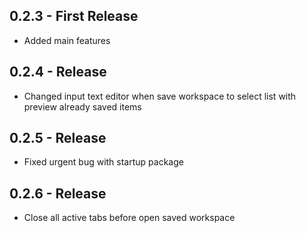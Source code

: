 ## 0.2.3 - First Release
* Added main features

## 0.2.4 - Release
* Changed input text editor when save workspace to select list with preview already saved items

## 0.2.5 - Release
* Fixed urgent bug with startup package

## 0.2.6 - Release
* Close all active tabs before open saved workspace
